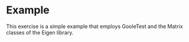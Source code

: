 # Example

This exercise is a simple example that employs GooleTest and the Matrix classes of the Eigen library.
